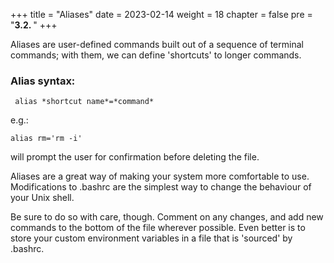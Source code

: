 +++
title = "Aliases"
date = 2023-02-14
weight = 18
chapter = false
pre = "<b>3.2. </b>"
+++

Aliases are user-defined commands built out of a sequence of terminal commands; with them, we can define 'shortcuts' to longer commands.

### Alias syntax:

	 alias *shortcut name*=*command*

e.g.:

	alias rm='rm -i'

will prompt the user for confirmation before deleting the file.

Aliases are a great way of making your system more comfortable to use. Modifications to .bashrc are the simplest way to change the behaviour of your Unix shell.

Be sure to do so with care, though. Comment on any changes, and add new commands to the bottom of the file wherever possible. Even better is to store your custom environment variables in a file that is 'sourced' by .bashrc.

